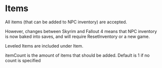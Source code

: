 # Items

All items (that can be added to NPC inventory) are accepted.

However, changes between Skyrim and Fallout 4 means that NPC inventory is now baked into saves, and will require ResetInventory or a new game.

Leveled Items are included under Item.

itemCount is the amount of items that should be added. Default is 1 if no count is specified
